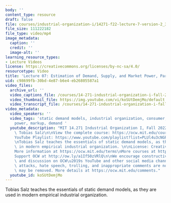 ```yaml
---
body: ''
content_type: resource
draft: false
file: courses/industrial-organization-i/14271-f22-lecture-7-version-2_360p_16_9.mp4
file_size: 111222182
file_type: video/mp4
image_metadata:
  caption: ''
  credit: ''
  image-alt: ''
learning_resource_types:
- Lecture Videos
license: https://creativecommons.org/licenses/by-nc-sa/4.0/
resourcetype: Video
title: 'Lecture 07: Estimation of Demand, Supply, and Market Power, Part 1'
uid: c98699fb-30bd-4e87-b6e4-eb26805587a1
video_files:
  archive_url: ''
  video_captions_file: /courses/14-271-industrial-organization-i-fall-2022/1br4RBLXGiLAM9XuKPfo6Y1mhQ3pym6FJ_transcript.webvtt
  video_thumbnail_file: https://img.youtube.com/vi/koSUtDemjMo/default.jpg
  video_transcript_file: /courses/14-271-industrial-organization-i-fall-2022/1br4RBLXGiLAM9XuKPfo6Y1mhQ3pym6FJ_transcript.pdf
video_metadata:
  video_speakers: ''
  video_tags: 'static demand models, industrial organization, consumer, supply, market
    power, markup, demand '
  youtube_description: "MIT 14.271 Industrial Organization I, Fall 2022 \nInstructor:\
    \ Tobias Salz\n\nView the complete course: https://ocw.mit.edu/courses/14-271-industrial-organization-i-fall-2022\n\
    YouTube Playlist: https://www.youtube.com/playlist?list=PLUl4u3cNGP62xkEY0YzLJSoquVBjPOl9S\n\
    \nTobias Salz teaches the essentials of static demand models, as they are used\
    \ in modern empirical industrial organization. \n\nLicense: Creative Commons BY-NC-SA\n\
    More information at https://ocw.mit.edu/terms\nMore courses at https://ocw.mit.edu\n\
    Support OCW at http://ow.ly/a1If50zVRlQ\n\nWe encourage constructive comments\
    \ and discussion on OCW\u2019s YouTube and other social media channels. Personal\
    \ attacks, hate speech, trolling, and inappropriate comments are not allowed and\
    \ may be removed. More details at https://ocw.mit.edu/comments."
  youtube_id: koSUtDemjMo
---
```

Tobias Salz teaches the essentials of static demand models, as they are used in modern empirical industrial organization.